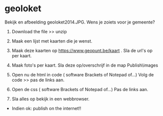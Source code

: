 # geoloket

Bekijk en afbeelding geoloket2014.JPG. 
Wens je zoiets voor je gemeente?

1. Download the file >> unzip

2. Maak een lijst met kaarten die je wenst.
3. Maak deze kaarten op https://www.geopunt.be/kaart .
Sla de url's op per kaart.

4. Maak foto's per kaart.
Sla deze op/overschrijf  in de map Publish\images

5. Open nu de html in code ( software Brackets of Notepad of...)
Volg de code >> pas de links aan.

6. Open de css ( software Brackets of Notepad of...)
Pas de links aan.

7. Sla alles op bekijk in een webbrowser.

* Indien ok: publish on the internet!!

